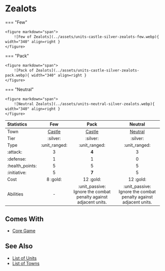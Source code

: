 # Zealots

=== "Few"

    <figure markdown="span">
        ![Few of Zealots](../assets/units-castle-silver-zealots-few.webp){ width="340" align=right }
    </figure>

=== "Pack"

    <figure markdown="span">
        ![Pack of Zealots](../assets/units-castle-silver-zealots-pack.webp){ width="340" align=right }
    </figure>

=== "Neutral"

    <figure markdown="span">
        ![Neutral Zealots](../assets/units-neutral-silver-zealots.webp){ width="340" align=right }
    </figure>


| Statistics | Few | Pack | Neutral |
| :--- | :---: | :---: | :---: |
| Town | [Castle](../towns/castle.md) | [Castle](../towns/castle.md) | [Neutral](../towns/neutral.md) |
| Tier | :silver: | :silver: | :silver: |
| Type | :unit_ranged: | :unit_ranged: | :unit_ranged: |
| :attack: | 3 | **4** | 3 |
| :defense: | 1 | 1 | 0 |
| :health_points: | 5 | 5 | 5 |
| :initiative: | 5 | **7** | 5 |
| Cost | 8 :gold: | 12 :gold: | 12 :gold: |
| Abilities | - | :unit_passive: Ignore the combat penalty against adjacent units. | :unit_passive: Ignore the combat penalty against adjacent units. |


## Comes With

- [Core Game](../content/core_game.md)


## See Also

- [List of Units](index.md)
- [List of Towns](../towns/index.md)